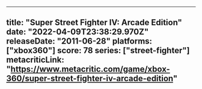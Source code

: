 
---
title: "Super Street Fighter IV: Arcade Edition"
date: "2022-04-09T23:38:29.970Z"
releaseDate: "2011-06-28"
platforms: ["xbox360"]
score: 78
series: ["street-fighter"]
metacriticLink: "https://www.metacritic.com/game/xbox-360/super-street-fighter-iv-arcade-edition"
---
